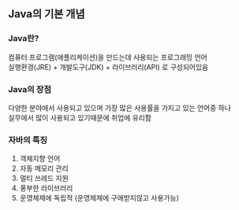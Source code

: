 ## Java의 기본 개념

### Java란?

컴퓨터 프로그램(애플리케이션)을 만드는데 사용되는 프로그래밍 언어  
실행환경(JRE) + 개발도구(JDK) + 라이브러리(API) 로 구성되어있음

### Java의 장점

다양한 분야에서 사용되고 있으며 가장 많은 사용률을 가지고 있는 언어중 하나  
실무에서 많이 사용되고 있기때문에 취업에 유리함

### 자바의 특징

1. 객체지향 언어
2. 자동 메모리 관리 
3. 멀티 쓰레드 지원
4. 풍부한 라이브러리
5. 운영체제에 독립적 (운영체제에 구애받지않고 사용가능)
